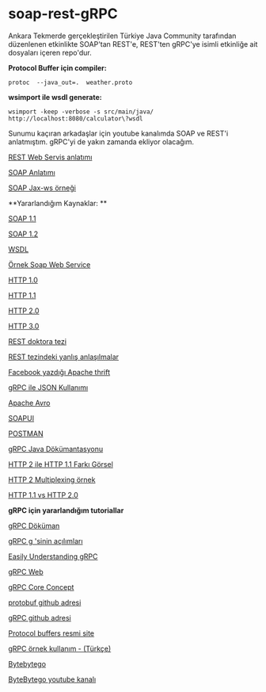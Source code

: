 # soap-rest-gRPC
Ankara Tekmerde gerçekleştirilen Türkiye Java Community tarafından düzenlenen etkinlikte SOAP'tan REST'e, REST'ten gRPC'ye isimli etkinliğe ait dosyaları içeren repo'dur.

**Protocol Buffer için compiler:**
```
protoc  --java_out=.  weather.proto
```

**wsimport ile wsdl generate:**
```
wsimport -keep -verbose -s src/main/java/ http://localhost:8080/calculator\?wsdl
```

Sunumu kaçıran arkadaşlar için youtube kanalımda SOAP ve REST'i anlatmıştım. gRPC'yi de yakın zamanda ekliyor olacağım.

[REST Web Servis anlatımı](https://www.youtube.com/watch?v=nOEctXEVUo0&t=662s)

[SOAP Anlatımı](https://www.youtube.com/watch?v=V2Zy22PffvE&t=630s)

[SOAP Jax-ws örneği](https://www.youtube.com/watch?v=UIQO1Z0e8SE&t=26s)

**Yararlandığım Kaynaklar: **

[SOAP 1.1](https://www.w3.org/TR/2000/NOTE-SOAP-20000508/)

[SOAP 1.2](https://www.w3.org/TR/soap12/)

[WSDL](https://www.w3.org/TR/2001/NOTE-wsdl-20010315)

[Örnek Soap Web Service](http://www.dneonline.com/calculator.asmx?wsdl)

[HTTP 1.0](https:/datatracker.ietf.org/doc/html/rfc1945)

[HTTP 1.1](https://datatracker.ietf.org/doc/html/rfc2616)

[HTTP 2.0](https:/datatracker.ietf.org/doc/html/rfc9113)

[HTTP 3.0](https:/datatracker.ietf.org/doc/rfc9114/)

[REST doktora tezi](https://ics.uci.edu/~fielding/pubs/dissertation/fielding_dissertation_2up.pdf)

[REST tezindeki yanlış anlaşılmalar](https://twobithistory.org/2020/06/28/rest.html)

[Facebook yazdığı Apache thrift](https://thrift.apache.org/static/files/thrift-20070401.pdf)

[gRPC ile JSON Kullanımı](https://grpc.io/blog/grpc-with-json/)

[Apache Avro](https://avro.apache.org/)

[SOAPUI](https://www.soapui.org/)

[POSTMAN](https://www.postman.com/)

[gRPC Java Dökümantasyonu](https://grpc.io/docs/languages/java/)

[HTTP 2 ile HTTP 1.1 Farkı Görsel](https://imagekit.io/demo/http2-vs-http1)

[HTTP 2 Multiplexing örnek](https://www.youtube.com/watch?v=2QVxUuTHLus)

[HTTP 1.1 vs HTTP 2.0 ](http://www.http2demo.io/)

**gRPC için yararlandığım tutoriallar** 

[gRPC Döküman](https://github.com/grpc/grpc)

[gRPC g 'sinin açılımları](https://github.com/grpc/grpc/blob/master/doc/g_stands_for.md)

[Easily Understanding gRPC](https://www.youtube.com/watch?v=jq7ZkSap9ko)

[gRPC Web](https://grpc.io/docs/platforms/web/quickstart/)

[gRPC Core Concept](https://grpc.io/docs/what-is-grpc/core-concepts/)

[protobuf github adresi](https://github.com/protocolbuffers/protobuf)

[gRPC github adresi](https://github.com/grpc/grpc?tab=readme-ov-file)

[Protocol buffers resmi site](https://protobuf.dev/)

[gRPC örnek kullanım - (Türkçe)](https://medium.com/deliveryherotechhub/grpc-nedir-ve-nas%C4%B1l-uygulan%C4%B1r-microservice-mimarisi-ile-grpc-9f1dc0847475)

[Bytebytego ](https://blog.bytebytego.com/p/ep32-how-does-grpc-work)

[ByteBytego youtube kanalı](https://www.youtube.com/@ByteByteGo)

